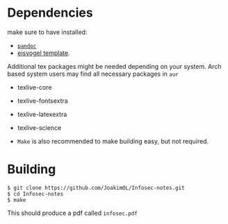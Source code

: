 # Dependencies

make sure to have installed:

- [`pandoc`](https://github.com/jgm/pandoc/blob/master/INSTALL.md) 
- [eisvogel template](https://github.com/Wandmalfarbe/pandoc-latex-template).

Additional tex packages might be needed depending on your system. Arch based system users may find all necessary packages in `aur`

- texlive-core 
- texlive-fontsextra
- texlive-latexextra
- texlive-science

- `Make` is also recommended to make building easy, but not required.


# Building

```console
$ git clone https://github.com/JoakimOL/Infosec-notes.git
$ cd Infosec-notes
$ make
```

This should produce a pdf called `infosec.pdf`
